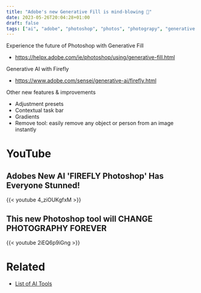 ```yaml
---
title: "Adobe's new Generative Fill is mind-blowing 🤯"
date: 2023-05-26T20:04:28+01:00
draft: false
tags: ["ai", "adobe", "photoshop", "photos", "photograpy", "generative ai"]
---
```

Experience the future of Photoshop with Generative Fill
- https://helpx.adobe.com/ie/photoshop/using/generative-fill.html

Generative AI with Firefly
- https://www.adobe.com/sensei/generative-ai/firefly.html

Other new features & improvements
- Adjustment presets
- Contextual task bar
- Gradients
- Remove tool: easily remove any object or person from an image instantly

# YouTube

## Adobes New AI 'FIREFLY Photoshop' Has Everyone Stunned! 
{{< youtube 4_ziOUKgfxM >}}

## This new Photoshop tool will CHANGE PHOTOGRAPHY FOREVER
{{< youtube 2iEQ6p9iGng >}}

# Related
- [List of AI Tools](/ai/tools)
